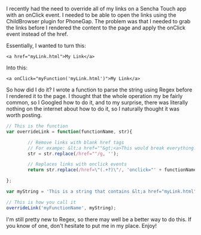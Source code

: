 I recently had the need to override all of my links on a Sencha Touch app with an onClick event.  I needed to be able to open the links using the ChildBrowser plugin for PhoneGap.  The problem was that I needed to grab the links before I rendered the content to the page and apply the onClick event instead of the href.

<!-- more -->

Essentially, I wanted to turn this:

```html4strict
<a href="myLink.html">My Link</a>
```

Into this:

```html4strict
<a onClick="myFunction('myLink.html')">My Link</a>
```

So how did I do it?  I wrote a function to parse the string using Regex before I rendered it to the page.  I thought that the whole operation my be fairly common, so I Googled how to do it, and to my surprise, there was literally nothing on the internet about how to do it, so I naturally thought it was worth posting.

```javascript
// This is the function
var overrideLink = function(functionName, str){

        // Remove links with blank href tags
        // For exampe: &lt;a href=""&gt;<a>This would break everything!&lt;/a&gt;</a>
        str = str.replace(/href=""/g, '');

        // Replaces links with onclick events
        return str.replace(/href=\"(.+?)\"/, 'onclick="' + functionName + '(\'$1\');"');

};

var myString = 'This is a string that contains &lt;a href="myLink.html"&gt;My Link&lt;/a&gt; inside of it.';

// This is how you call it
overrideLink('myFunctionName', myString);

```

I'm still pretty new to Regex, so there may well be a better way to do this.  If you know of one, don't hesitate to put me in my place.  Enjoy!